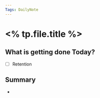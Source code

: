 ```yaml
---
Tags: DailyNote 
---
```



# <% tp.file.title %>
## What is getting done Today?
- [ ] Retention

## Summary
- 